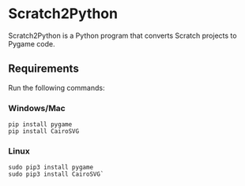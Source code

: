 # Scratch2Python
Scratch2Python is a Python program that converts Scratch projects to Pygame code.
## Requirements
Run the following commands:
### Windows/Mac
    pip install pygame
    pip install CairoSVG
### Linux
    sudo pip3 install pygame
    sudo pip3 install CairoSVG`